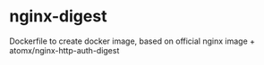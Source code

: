 # nginx-digest
Dockerfile to create docker image, based on official nginx image + atomx/nginx-http-auth-digest
